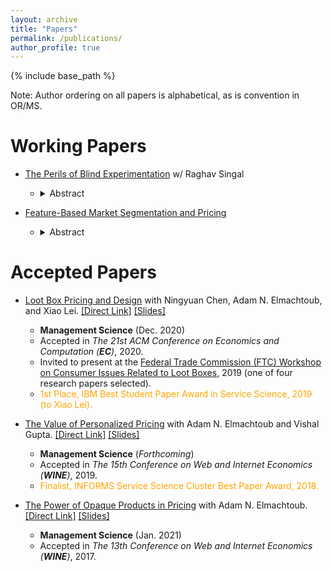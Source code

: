```yaml
---
layout: archive
title: "Papers"
permalink: /publications/
author_profile: true
---
```


{% include base_path %}

Note: Author ordering on all papers is alphabetical, as is convention in OR/MS.

# **Working Papers**

* [The Perils of Blind Experimentation](https://mhamilton-pitt.github.io/publications/) w/ Raghav Singal
  * <details><summary>Abstract</summary> Massive online media platforms like Spotify, Youtube Music, Tencent Music, NetEase Cloud Music, and others largely generate revenue through targeted content delivery, where the right choice of media for each user can induce them to further interact with the platform, view ads, sign up for premium memberships and more. In order to maximize this revenue, these platforms need to strike a delicate balance between showing content that is effectively tailored to their user bases, versus delivering new content that may have been recently where neither the ideal demographic or the overall efficacy is well understood and must be discovered. This balance, especially in the more specific context of deciding how to serve advertisements, has largely been modeled as an exploration versus exploitation trade-off, where the platform balances learning about new ad click-through-rates (CTRs) via *experimentation* and maximizing it's revenue by showing ads from well understood campaigns. In this paper we examine the role of this experimentation on platform user retention. Specifically we are interested in which types of users should be shown fresh content. To answer this question we set up and solve a natural two period model where user retention from period to period depends explicitly on user type and whether or not they had previously engaged with the platform. Our model is motivated by our analysis of data from NetEase Cloud Music, the second largest online media platform in China. We find strong numerical evidence that current practices to do not take into account the effect of content experimentation on user retention. Specifically, we find that new users to the platform are often recommended new, poorly understood creatives and that new users who do not engage with these creatives are substantially less likely to return than ones who do. </details>

* [Feature-Based Market Segmentation and Pricing](https://mhamilton-pitt.github.io/publications/)
  * <details><summary>Abstract</summary> With the rapid development of data-driven analytics, many firms have begun experimenting with personalized pricing strategies, i.e. strategies that predict a customer's valuation then offer them a tailored price. Ideally, a firm would perfectly predict each customer's valuation and price their goods accordingly. Unfortunately, in practice these valuations must be predicted by the firm using noisy regression models, and the number of prices the firm can offer is constrained by operational considerations. In this work, we give a general framework for analyzing and optimizing semi-personalized pricing strategies where the seller uses features about their customers to jointly segment and price their market. Specifically, we show how a seller can leverage a noisy valuation model to construct segmentation and pricing decisions with provably bounds on the lost revenue. We then give a series of the results that explain how a seller can improve their strategies by decomposing their lost profits as stemming from either prediction error or limited price flexibility. Along the way we prove a number of structural properties about monopoly pricing when valuations are the output of a regression model that may be of independent interest. </details>



# **Accepted Papers**

* [Loot Box Pricing and Design](https://pubsonline.informs.org/doi/10.1287/mnsc.2020.3748) with Ningyuan Chen, Adam N. Elmachtoub, and Xiao Lei. [[Direct Link]](https://mhamilton-pitt.github.io/files/lb_final.pdf) [[Slides]](https://mhamilton-pitt.github.io/files/LBPD_talk.pptx)
  * **Management Science** (Dec. 2020)
  * Accepted in *The 21st ACM Conference on Economics and Computation (**EC**)*, 2020.
  * Invited to present at the [Federal Trade Commission (FTC) Workshop on Consumer Issues Related to Loot Boxes](https://www.ftc.gov/news-events/events-calendar/inside-game-unlocking-consumer-issues-surrounding-loot-boxes), 2019 (one of four research papers selected).
  * <span style="color: orange;">1st Place, IBM Best Student Paper Award in Service Science, 2019 (to Xiao Lei).</span>

* [The Value of Personalized Pricing](https://papers.ssrn.com/sol3/papers.cfm?abstract_id=3127719) with Adam N. Elmachtoub and Vishal Gupta. [[Direct Link]](https://mhamilton-pitt.github.io/files/vopp_final.pdf) [[Slides]](https://mhamilton-pitt.github.io/files/VoPP_talk.pptx)
  * **Management Science** (*Forthcoming*) 
  * Accepted in *The 15th Conference on Web and Internet Economics (**WINE**)*, 2019.
  * <span style="color: orange;">Finalist, INFORMS Service Science Cluster Best Paper Award, 2018. </span>

* [The Power of Opaque Products in Pricing](https://pubsonline.informs.org/doi/10.1287/mnsc.2020.3750) with Adam N. Elmachtoub. [[Direct Link]](https://mhamilton-pitt.github.io/files/opq_final.pdf) [[Slides]](https://mhamilton-pitt.github.io/files/OPQ_talk.pptx)
  * **Management Science** (Jan. 2021)
  * Accepted in *The 13th Conference on Web and Internet Economics (**WINE**)*, 2017.



